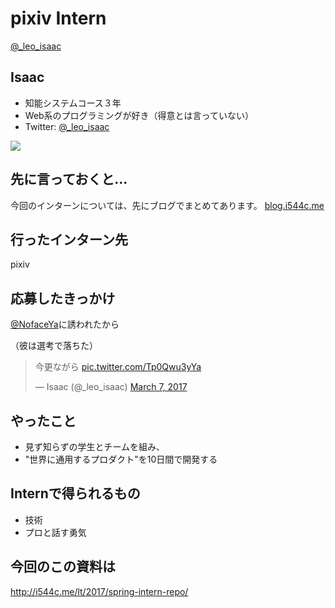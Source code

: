 # pixiv Intern
[@_leo_isaac](https://twitter.com/_leo_isaac)


## Isaac
* 知能システムコース３年
* Web系のプログラミングが好き（得意とは言っていない）
* Twitter: [@_leo_isaac](https://twitter.com/_leo_isaac)

![](http://furyu.nazo.cc/twicon/_leo_isaac/bigger)


## 先に言っておくと...
今回のインターンについては、先にブログでまとめてあります。
[blog.i544c.me](https://blog.i544c.me/2017/03/29/pixiv-spring-boot-camp-2017/)


<!-- .slide: data-background="#039BE5" -->
## 行ったインターン先
pixiv


## 応募したきっかけ
[@NofaceYa](https://twitter.com/NofaceYa)に誘われたから

（彼は選考で落ちた）


<blockquote class="twitter-tweet" data-partner="tweetdeck"><p lang="ja" dir="ltr">今更ながら <a href="https://t.co/Tp0Qwu3yYa">pic.twitter.com/Tp0Qwu3yYa</a></p>&mdash; Isaac (@_leo_isaac) <a href="https://twitter.com/_leo_isaac/status/839080499658182656">March 7, 2017</a></blockquote>


## やったこと
* 見ず知らずの学生とチームを組み、
* "世界に通用するプロダクト"を10日間で開発する


## Internで得られるもの
* 技術
* プロと話す勇気


## 今回のこの資料は
http://i544c.me/lt/2017/spring-intern-repo/
